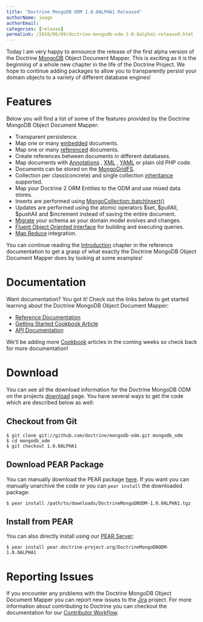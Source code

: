 ```yaml
---
title: "Doctrine MongoDB ODM 1.0.0ALPHA1 Released"
authorName: jwage
authorEmail:
categories: [release]
permalink: /2010/06/09/doctrine-mongodb-odm-1-0-0alpha1-released.html
---
```

Today I am very happy to announce the release of the first alpha version
of the Doctrine [MongoDB](https://www.mongodb.com/) Object Document
Mapper. This is exciting as it is the beginning of a whole new chapter
in the life of the Doctrine Project. We hope to continue adding packages
to allow you to transparently persist your domain objects to a variety
of different database engines!

Features
========

Below you will find a list of some of the features provided by the
Doctrine MongoDB Object Document Mapper:

-   Transparent persistence.
-   Map one or many
    [embedded](https://www.doctrine-project.org/projects/mongodb_odm/1.0/docs/reference/embedded-mapping/en)
    documents.
-   Map one or many
    [referenced](https://www.doctrine-project.org/projects/mongodb_odm/1.0/docs/reference/reference-mapping/en)
    documents.
-   Create references between documents in different databases.
-   Map documents with
    [Annotations](https://www.doctrine-project.org/projects/mongodb_odm/1.0/docs/reference/annotations-reference/en)
    ,
    [XML](https://www.doctrine-project.org/projects/mongodb_odm/1.0/docs/reference/xml-mapping/en#xml-mapping)
    ,
    [YAML](https://www.doctrine-project.org/projects/mongodb_odm/1.0/docs/reference/yml-mapping/en#yml-mapping)
    or plain old PHP code.
-   Documents can be stored on the
    [MongoGridFS](https://secure.php.net/MongoGridFS).
-   Collection per class(concrete) and single collection
    [inheritance](https://www.doctrine-project.org/projects/mongodb_odm/1.0/docs/reference/inheritance-mapping/en)
    supported.
-   Map your Doctrine 2 ORM Entities to the ODM and use mixed data
    stores.
-   Inserts are performed using
    [MongoCollection::batchInsert()](http://us.php.net/manual/en/mongocollection.batchinsert.php)
-   Updates are performed using the atomic operators \$set, \$pullAll,
    \$pushAll and \$increment instead of saving the entire document.
-   [Migrate](https://www.doctrine-project.org/projects/mongodb_odm/1.0/docs/reference/migrating-schemas/en)
    your schema as your domain model evolves and changes.
-   [Fluent Object Oriented
    Interface](https://www.doctrine-project.org/projects/mongodb_odm/1.0/docs/reference/query-api/en)
    for building and executing queries.
-   [Map
    Reduce](https://www.doctrine-project.org/projects/mongodb_odm/1.0/docs/reference/map-reduce/en)
    integration.

You can continue reading the
[Introduction](https://www.doctrine-project.org/projects/mongodb_odm/1.0/docs/reference/introduction/en)
chapter in the reference documentation to get a grasp of what exactly
the Doctrine MongoDB Object Document Mapper does by looking at some
examples!

Documentation
=============

Want documentation? You got it! Check out the links below to get started
learning about the Doctrine MongoDB Object Document Mapper:

-   [Reference
    Documentation](https://www.doctrine-project.org/projects/mongodb_odm/1.0/docs/reference/en)
-   [Getting Started Cookbook
    Article](https://www.doctrine-project.org/projects/mongodb_odm/1.0/docs/cookbook/getting-started/en)
-   [API
    Documentation](https://www.doctrine-project.org/projects/mongodb_odm/1.0/api)

We'll be adding more
[Cookbook](https://www.doctrine-project.org/projects/mongodb_odm/1.0/docs/cookbook)
articles in the coming weeks so check back for more documentation!

Download
========

You can see all the download information for the Doctrine MongoDB ODM on
the projects
[download](https://www.doctrine-project.org/projects/mongodb_odm/download)
page. You have several ways to get the code which are described below as
well:

Checkout from Git
-----------------

    $ git clone git://github.com/doctrine/mongodb-odm.git mongodb_odm
    $ cd mongodb_odm
    $ git checkout 1.0.0ALPHA1

Download PEAR Package
---------------------

You can manually download the PEAR package
[here](https://www.doctrine-project.org/downloads/DoctrineMongoDBODM-1.0.0ALPHA1.tgz).
If you want you can manually unarchive the code or you can
`pear install` the downloaded package:

    $ pear install /path/to/downloads/DoctrineMongoDBODM-1.0.0ALPHA1.tgz

Install from PEAR
-----------------

You can also directly install using our [PEAR
Server](http://pear.doctrine-project.org):

    $ pear install pear.doctrine-project.org/DoctrineMongoDBODM-1.0.0ALPHA1

Reporting Issues
================

If you encounter any problems with the Doctrine MongoDB Object Document
Mapper you can report new issues to the
[Jira](https://www.doctrine-project.org/jira/browse/MODM) project. For
more information about contributing to Doctrine you can checkout the
documentation for our [Contributor
Workflow](https://www.doctrine-project.org/contribute).
